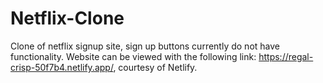 # Netflix-Clone
Clone of netflix signup site, sign up buttons currently do not have functionality. Website can be viewed with the following link: https://regal-crisp-50f7b4.netlify.app/, courtesy of Netlify.
